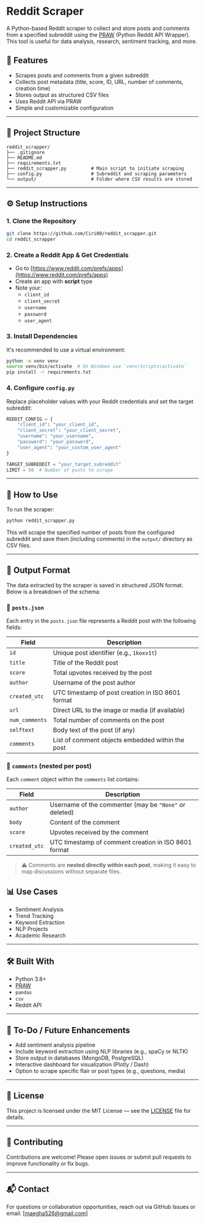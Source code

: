 # Reddit Scraper

A Python-based Reddit scraper to collect and store posts and comments from a specified subreddit using the [PRAW](https://praw.readthedocs.io/en/latest/) (Python Reddit API Wrapper). This tool is useful for data analysis, research, sentiment tracking, and more.

## 🚀 Features

- Scrapes posts and comments from a given subreddit  
- Collects post metadata (title, score, ID, URL, number of comments, creation time)  
- Stores output as structured CSV files  
- Uses Reddit API via PRAW  
- Simple and customizable configuration

---

## 📁 Project Structure

```
reddit_scrapper/
├── .gitignore
├── README.md
├── requirements.txt
├── reddit_scrapper.py         # Main script to initiate scraping
├── config.py                  # Subreddit and scraping parameters
└── output/                    # Folder where CSV results are stored
```

---

## ⚙️ Setup Instructions

### 1. Clone the Repository

```bash
git clone https://github.com/Ciri00/reddit_scrapper.git
cd reddit_scrapper
```

### 2. Create a Reddit App & Get Credentials

- Go to [https://www.reddit.com/prefs/apps](https://www.reddit.com/prefs/apps)  
- Create an app with **script** type  
- Note your:
  - `client_id`
  - `client_secret`
  - `username`
  - `password`
  - `user_agent`

### 3. Install Dependencies

It's recommended to use a virtual environment:

```bash
python -m venv venv
source venv/bin/activate  # On Windows use `venv\Scripts\activate`
pip install -r requirements.txt
```

### 4. Configure `config.py`

Replace placeholder values with your Reddit credentials and set the target subreddit:

```python
REDDIT_CONFIG = {
    "client_id": "your_client_id",
    "client_secret": "your_client_secret",
    "username": "your_username",
    "password": "your_password",
    "user_agent": "your_custom_user_agent"
}

TARGET_SUBREDDIT = "your_target_subreddit"
LIMIT = 50  # Number of posts to scrape
```

---

## 🧠 How to Use

To run the scraper:

```bash
python reddit_scrapper.py
```

This will scrape the specified number of posts from the configured subreddit and save them (including comments) in the `output/` directory as CSV files.

---

## 📝 Output Format

The data extracted by the scraper is saved in structured JSON format. Below is a breakdown of the schema:

### 📄 `posts.json`

Each entry in the `posts.json` file represents a Reddit post with the following fields:

| Field          | Description                                                  |
|----------------|--------------------------------------------------------------|
| `id`           | Unique post identifier (e.g., `1koxv1t`)                     |
| `title`        | Title of the Reddit post                                     |
| `score`        | Total upvotes received by the post                           |
| `author`       | Username of the post author                                  |
| `created_utc`  | UTC timestamp of post creation in ISO 8601 format            |
| `url`          | Direct URL to the image or media (if available)             |
| `num_comments` | Total number of comments on the post                         |
| `selftext`     | Body text of the post (if any)                               |
| `comments`     | List of comment objects embedded within the post             |

### 💬 `comments` (nested per post)

Each `comment` object within the `comments` list contains:

| Field          | Description                                                  |
|----------------|--------------------------------------------------------------|
| `author`       | Username of the commenter (may be `"None"` or deleted)       |
| `body`         | Content of the comment                                       |
| `score`        | Upvotes received by the comment                              |
| `created_utc`  | UTC timestamp of comment creation in ISO 8601 format         |

> ⚠️ Comments are **nested directly within each post**, making it easy to map discussions without separate files.


## 📊 Use Cases

- Sentiment Analysis  
- Trend Tracking  
- Keyword Extraction  
- NLP Projects  
- Academic Research  

---

## 🛠️ Built With

- Python 3.8+  
- [PRAW](https://praw.readthedocs.io/en/latest/)  
- `pandas`  
- `csv`  
- Reddit API  

---

## 📌 To-Do / Future Enhancements

- Add sentiment analysis pipeline  
- Include keyword extraction using NLP libraries (e.g., spaCy or NLTK)  
- Store output in databases (MongoDB, PostgreSQL)  
- Interactive dashboard for visualization (Plotly / Dash)  
- Option to scrape specific flair or post types (e.g., questions, media)  

---

## 📄 License

This project is licensed under the MIT License — see the [LICENSE](LICENSE) file for details.

---

## 🤝 Contributing

Contributions are welcome! Please open issues or submit pull requests to improve functionality or fix bugs.

---

## 📬 Contact

For questions or collaboration opportunities, reach out via GitHub Issues or email: [maegha526@gmail.com]

